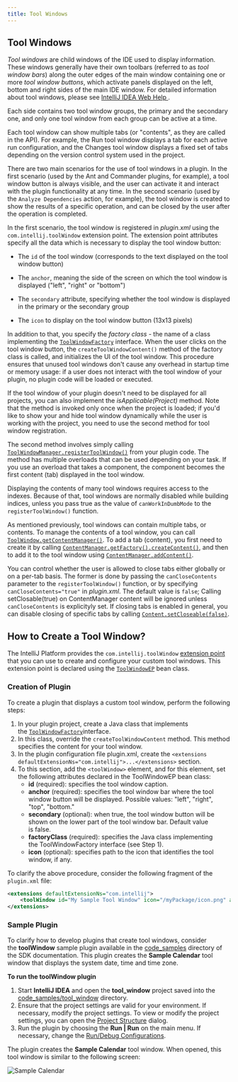 ```yaml
---
title: Tool Windows
---
```



## Tool Windows

_Tool windows_ are child windows of the IDE used to display information. These windows generally have their own toolbars (referred to as _tool window bars_) along the outer edges of the main window containing one or more _tool window buttons_, which activate panels displayed on the left, bottom and right sides of the main IDE window. For detailed information about tool windows, please see [IntelliJ IDEA Web Help ](https://www.jetbrains.com/idea/help/tool-windows.html).

Each side contains two tool window groups, the primary and the secondary one, and only one tool window from each group can be active at a time.

Each tool window can show multiple tabs (or "contents", as they are called in the API).
For example, the Run tool window displays a tab for each active run configuration, and the Changes tool window displays a fixed set of tabs depending on the version control system used in the project.

There are two main scenarios for the use of tool windows in a plugin.
In the first scenario (used by the Ant and Commander plugins, for example), a tool window button is always visible, and the user can activate it and interact with the plugin functionality at any time.
In the second scenario (used by the `Analyze Dependencies` action, for example), the tool window is created to show the results of a specific operation, and can be closed by the user after the operation is completed.

In the first scenario, the tool window is registered in *plugin.xml* using the `com.intellij.toolWindow` extension point.
The extension point attributes specify all the data which is necessary to display the tool window button:

*  The `id` of the tool window (corresponds to the text displayed on the tool window button)

*  The `anchor`, meaning the side of the screen on which the tool window is displayed ("left", "right" or "bottom")

*  The `secondary` attribute, specifying whether the tool window is displayed in the primary or the secondary group

*  The `icon` to display on the tool window button (13x13 pixels)

In addition to that, you specify the *factory class*  - the name of a class implementing the
[`ToolWindowFactory`](upsource:///platform/platform-api/src/com/intellij/openapi/wm/ToolWindowFactory.java)
interface.
When the user clicks on the tool window button, the `createToolWindowContent()` method of the factory class is called, and initializes the UI of the tool window.
This procedure ensures that unused tool windows don't cause any overhead in startup time or memory usage: if a user does not interact with the tool window of your plugin, no plugin code will be loaded or executed.

If the tool window of your plugin doesn't need to be displayed for all projects, you can also implement the *isApplicable(Project)*  method.
Note that the method is invoked only once when the project is loaded;
if you'd like to show your and hide tool window dynamically while the user is working with the project, you need to use the second method for tool window registration.

The second method involves simply calling
[`ToolWindowManager.registerToolWindow()`](upsource:///platform/platform-api/src/com/intellij/openapi/wm/ToolWindowManager.java)
from your plugin code.
The method has multiple overloads that can be used depending on your task.
If you use an overload that takes a component, the component becomes the first content (tab) displayed in the tool window.

Displaying the contents of many tool windows requires access to the indexes.
Because of that, tool windows are normally disabled while building indices, unless you pass true as the value of `canWorkInDumbMode` to the `registerToolWindow()` function.

As mentioned previously, tool windows can contain multiple tabs, or contents.
To manage the contents of a tool window, you can call
[`ToolWindow.getContentManager()`](upsource:///platform/platform-api/src/com/intellij/openapi/wm/ToolWindow.java).
To add a tab (content), you first need to create it by calling
[`ContentManager.getFactory().createContent()`](upsource:///platform/platform-api/src/com/intellij/ui/content/ContentManager.java),
and then to add it to the tool window using
[`ContentManager.addContent()`](upsource:///platform/platform-api/src/com/intellij/ui/content/ContentManager.java).

You can control whether the user is allowed to close tabs either globally or on a per-tab basis.
The former is done by passing the `canCloseContents` parameter to the `registerToolWindow()` function, or by specifying
`canCloseContents="true"` in *plugin.xml*.  The default value is `false`; Calling setClosable(true) on ContentManager content will be ignored unless `canCloseContents` is explicityly set.
If closing tabs is enabled in general, you can disable closing of specific tabs by calling
[`Content.setCloseable(false)`](upsource:///platform/platform-api/src/com/intellij/ui/content/Content.java).

## How to Create a Tool Window?

The IntelliJ Platform provides the `com.intellij.toolWindow` [extension point](/basics/plugin_structure/plugin_extensions.md) that you can use to create and configure your custom tool windows. This extension point is declared using the [`ToolWindowEP`](upsource:///platform/platform-api/src/com/intellij/openapi/wm/ToolWindowEP.java) bean class.

### Creation of Plugin

To create a plugin that displays a custom tool window, perform the following steps:

1. In your plugin project, create a Java class that implements the [`ToolWindowFactory`](upsource:///platform/platform-api/src/com/intellij/openapi/wm/ToolWindowFactory.java)interface.
2. In this class, override the `createToolWindowContent` method. This method specifies the content for your tool window.
3. In the plugin configuration file plugin.xml, create the `<extensions defaultExtensionNs="com.intellij">...</extensions>` section.
4. To this section, add the `<toolWindow>` element, and for this element, set the following attributes declared in the ToolWindowEP bean class:
    - **id** (required): specifies the tool window caption.
    - **anchor** (required): specifies the tool window bar where the tool window button will be displayed. Possible values: "left", "right", "top", "bottom."
    - **secondary** (optional): when true, the tool window button will be shown on the lower part of the tool window bar. Default value is false.
    - **factoryClass** (required): specifies the Java class implementing the ToolWindowFactory interface (see Step 1).
    - **icon** (optional): specifies path to the icon that identifies the tool window, if any.

To clarify the above procedure, consider the following fragment of the `plugin.xml` file:

```xml
<extensions defaultExtensionNs="com.intellij">
    <toolWindow id="My Sample Tool Window" icon="/myPackage/icon.png" anchor="right" factoryClass="myPackage.MyToolWindowFactory"/>
</extensions>
```

### Sample Plugin

To clarify how to develop plugins that create tool windows, consider the **toolWindow** sample plugin available in the [code_samples](https://github.com/JetBrains/intellij-sdk-docs/tree/master/code_samples/) directory of the SDK documentation. This plugin creates the **Sample Calendar** tool window that displays the system date, time and time zone.

**To run the toolWindow plugin**

1. Start **IntelliJ IDEA** and open the **tool_window** project saved into the [code_samples/tool_window](https://github.com/JetBrains/intellij-sdk-docs/tree/master/code_samples/tool_window) directory.
2. Ensure that the project settings are valid for your environment. If necessary, modify the project settings.
To view or modify the project settings, you can open the [Project Structure](https://www.jetbrains.com/help/idea/project-structure-dialog.html) dialog.
3. Run the plugin by choosing the **Run | Run** on the main menu.
If necessary, change the [Run/Debug Configurations](https://www.jetbrains.com/help/idea/run-debug-configuration-plugin.html).

The plugin creates the **Sample Calendar** tool window. When opened, this tool window is similar to the following screen:

![Sample Calendar](img/sample_calendar.png)
